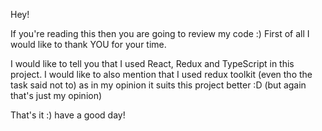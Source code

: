 Hey!

If you're reading this then you are going to review my code :) First of all I would like to thank YOU for your time.

I would like to tell you that I used React, Redux and TypeScript in this project. I would like to also mention that I used redux toolkit (even tho the task said not to) as in my opinion it suits this project better :D (but again that's just my opinion)

That's it :) have a good day!
